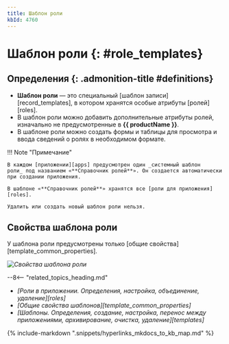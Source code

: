 ```yaml
---
title: Шаблон роли
kbId: 4760
---
```


# Шаблон роли {: #role_templates}

<div class="admonition question" markdown="block">

## Определения {: .admonition-title #definitions}

- **Шаблон роли** — это специальный [шаблон записи][record_templates], в котором хранятся особые атрибуты [ролей][roles].
- В шаблон роли можно добавить дополнительные атрибуты ролей, изначально не предусмотренные в **{{ productName }}**.
- В шаблоне роли можно создать формы и таблицы для просмотра и ввода сведений о ролях в необходимом формате.

</div>

!!! Note "Примечание"

    В каждом [приложении][apps] предусмотрен один _системный шаблон роли_ под названием «**Справочник ролей**». Он создается автоматически при создании приложения.

    В шаблоне «**Справочник ролей**» хранятся все [роли для приложения][roles].

    Удалить или создать новый шаблон роли нельзя.

## Свойства шаблона роли

У шаблона роли предусмотрены только [общие свойства][template_common_properties].

_![Свойства шаблона роли](role_templates_properties.png)_

<div class="relatedTopics" markdown="block">

--8<-- "related_topics_heading.md"

- _[Роли в приложении. Определения, настройка, объединение, удаление][roles]_
- _[Общие свойства шаблонов][template_common_properties]_
- _[Шаблоны. Определения, создание, настройка, перенос между приложениями, архивирование, очистка, удаление][templates]_

</div>

{% include-markdown ".snippets/hyperlinks_mkdocs_to_kb_map.md" %}
